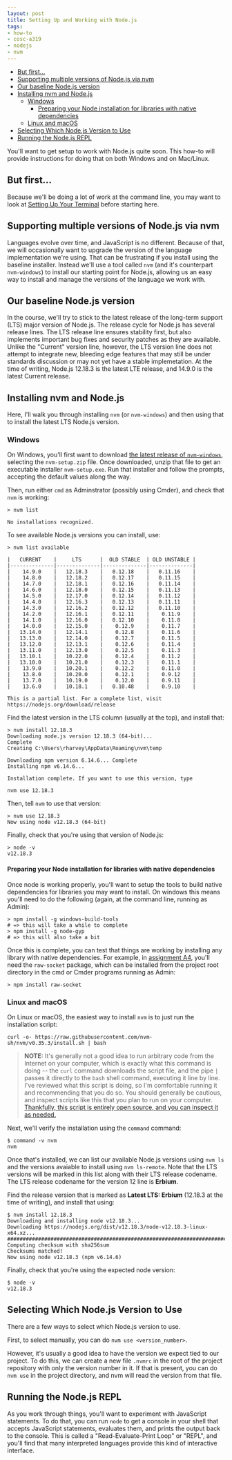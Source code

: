 ```yaml
---
layout: post
title: Setting Up and Working with Node.js
tags:
- how-to
- cosc-a319
- nodejs
- nvm
---
```

- [But first...](#but-first)
- [Supporting multiple versions of Node.js via nvm](#supporting-multiple-versions-of-nodejs-via-nvm)
- [Our baseline Node.js version](#our-baseline-nodejs-version)
- [Installing nvm and Node.js](#installing-nvm-and-nodejs)
  - [Windows](#windows)
    - [Preparing your Node installation for libraries with native dependencies](#preparing-your-node-installation-for-libraries-with-native-dependencies)
  - [Linux and macOS](#linux-and-macos)
- [Selecting Which Node.js Version to Use](#selecting-which-nodejs-version-to-use)
- [Running the Node.js REPL](#running-the-nodejs-repl)

You'll want to get setup to work with Node.js quite soon. This how-to will provide instructions for doing that on both Windows and on Mac/Linux.

## But first...

Because we'll be doing a lot of work at the command line, you may want to look at [Setting Up Your Terminal](./setting-up-your-terminal) before starting here.

## Supporting multiple versions of Node.js via nvm

Languages evolve over time, and JavaScript is no different. Because of that, we will occasionally want to upgrade the version of the language implementation we're using. That can be frustrating if you install using the baseline installer. Instead we'll use a tool called `nvm` (and it's counterpart `nvm-windows`) to install our starting point for Node.js, allowing us an easy way to install and manage the versions of the language we work with.

## Our baseline Node.js version

In the course, we'll try to stick to the latest release of the long-term support (LTS) major version of Node.js. The release cycle for Node.js has several release lines. The LTS release line ensures stability first, but also implements important bug fixes and security patches as they are available. Unlike the "Current" version line, however, the LTS version line does not attempt to integrate new, bleeding edge features that may still be under standards discussion or may not yet have a stable implemetation. At the time of writing, Node.js 12.18.3 is the latest LTE release, and 14.9.0 is the latest Current release.

## Installing nvm and Node.js

Here, I'll walk you through installing `nvm` (or `nvm-windows`) and then using that to install the latest LTS Node.js version.

### Windows

On Windows, you'll first want to download [the latest release of `nvm-windows`](https://github.com/coreybutler/nvm-windows/releases), selecting the `nvm-setup.zip` file. Once downloaded, unzip that file to get an executable installer `nvm-setup.exe`. Run that installer and follow the prompts, accepting the default values along the way.

Then, run either `cmd` as Adminstrator (possibly using Cmder), and check that `nvm` is working:

```{cmd}
> nvm list

No installations recognized.
```

To see available Node.js versions you can install, use:

```{cmd}
> nvm list available

|   CURRENT    |     LTS      |  OLD STABLE  | OLD UNSTABLE |
|--------------|--------------|--------------|--------------|
|    14.9.0    |   12.18.3    |   0.12.18    |   0.11.16    |
|    14.8.0    |   12.18.2    |   0.12.17    |   0.11.15    |
|    14.7.0    |   12.18.1    |   0.12.16    |   0.11.14    |
|    14.6.0    |   12.18.0    |   0.12.15    |   0.11.13    |
|    14.5.0    |   12.17.0    |   0.12.14    |   0.11.12    |
|    14.4.0    |   12.16.3    |   0.12.13    |   0.11.11    |
|    14.3.0    |   12.16.2    |   0.12.12    |   0.11.10    |
|    14.2.0    |   12.16.1    |   0.12.11    |    0.11.9    |
|    14.1.0    |   12.16.0    |   0.12.10    |    0.11.8    |
|    14.0.0    |   12.15.0    |    0.12.9    |    0.11.7    |
|   13.14.0    |   12.14.1    |    0.12.8    |    0.11.6    |
|   13.13.0    |   12.14.0    |    0.12.7    |    0.11.5    |
|   13.12.0    |   12.13.1    |    0.12.6    |    0.11.4    |
|   13.11.0    |   12.13.0    |    0.12.5    |    0.11.3    |
|   13.10.1    |   10.22.0    |    0.12.4    |    0.11.2    |
|   13.10.0    |   10.21.0    |    0.12.3    |    0.11.1    |
|    13.9.0    |   10.20.1    |    0.12.2    |    0.11.0    |
|    13.8.0    |   10.20.0    |    0.12.1    |    0.9.12    |
|    13.7.0    |   10.19.0    |    0.12.0    |    0.9.11    |
|    13.6.0    |   10.18.1    |   0.10.48    |    0.9.10    |

This is a partial list. For a complete list, visit https://nodejs.org/download/release
```

Find the latest version in the LTS column (usually at the top), and install that:

```{cmd}
> nvm install 12.18.3                                               
Downloading node.js version 12.18.3 (64-bit)...                     
Complete                                                            
Creating C:\Users\rharvey\AppData\Roaming\nvm\temp                  
                                                                    
Downloading npm version 6.14.6... Complete                          
Installing npm v6.14.6...                                           
                                                                    
Installation complete. If you want to use this version, type        
                                                                    
nvm use 12.18.3
```

Then, tell `nvm` to use that version:

```{cmd}
> nvm use 12.18.3               
Now using node v12.18.3 (64-bit)
```

Finally, check that you're using that version of Node.js:

```{cmd}
> node -v
v12.18.3
```

#### Preparing your Node installation for libraries with native dependencies

Once node is working properly, you'll want to setup the tools to build
native dependencies for libraries you may want to install. On windows
this means you'll need to do the following (again, at the command line, running as Admin):

```{cmd}
> npm install -g windows-build-tools
# => this will take a while to complete
> npm install -g node-gyp
# => this will also take a bit
```

Once this is complete, you can test that things are working by installing
any library with native dependencies. For example, in
[assignment A4](../assignments/assignment-4.md), you'll need the `raw-socket`
package, which can be installed from the project root directory in
the cmd or Cmder programs running as Admin:

```{cmd}
> npm install raw-socket
```

### Linux and macOS

On Linux or macOS, the easiest way to install `nvm` is to just run the installation script:

```{bash}
curl -o- https://raw.githubusercontent.com/nvm-sh/nvm/v0.35.3/install.sh | bash
```

> **NOTE:** It's generally not a good idea to run arbitrary code from the Internet on your computer, which is exactly what this command is doing -- the `curl` command downloads the script file, and the pipe `|` passes it directly to the `bash` shell command, executing it line by line. I've reviewed what this script is doing, so I'm comfortable running it and recommending that you do so. You should generally be cautious, and inspect scripts like this that you plan to run on your computer. [Thankfully, this script is entirely open source, and you can inspect it as needed.](https://github.com/nvm-sh/nvm/blob/v0.35.3/install.sh)

Next, we'll verify the installation using the `command` command:

```{bash}
$ command -v nvm
nvm
```

Once that's installed, we can list our available Node.js versions using `nvm ls` and the versions avaiable to install using `nvm ls-remote`. Note that the LTS versions will be marked in this list along with their LTS release codename. The LTS release codename for the version 12 line is **Erbium**.

Find the release version that is marked as **Latest LTS: Erbium** (12.18.3 at the time of writing), and install that using:

```{bash}
$ nvm install 12.18.3
Downloading and installing node v12.18.3...
Downloading https://nodejs.org/dist/v12.18.3/node-v12.18.3-linux-x64.xz...
################################################################################100%
Computing checksum with sha256sum
Checksums matched!
Now using node v12.18.3 (npm v6.14.6)
```

Finally, check that you're using the expected node version:

```{bash}
$ node -v
v12.18.3
```

## Selecting Which Node.js Version to Use

There are a few ways to select which Node.js version to use.

First, to select manually, you can do `nvm use <version_number>`.

However, it's usually a good idea to have the version we expect tied to our project. To do this, we can create a new file `.nvmrc` in the root of the project repository with only the version number in it. If that is present, you can do `nvm use` in the project directory, and nvm will read the version from that file.

## Running the Node.js REPL

As you work through things, you'll want to experiment with JavaScript statements. To do that, you can run `node` to get a console in your shell that accepts JavaScript statements, evaluates them, and prints the output back to the console. This is called a "Read-Evaluate-Print Loop" or "REPL", and you'll find that many interpreted languages provide this kind of interactive interface.
